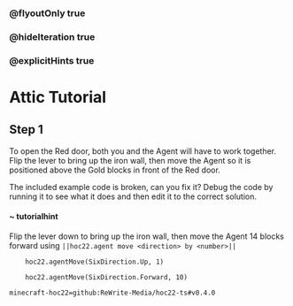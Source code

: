 ### @flyoutOnly true
### @hideIteration true
### @explicitHints true


# Attic Tutorial

## Step 1
To open the Red door, both you and the Agent will have to work together. Flip the lever to bring up the iron wall, then move the Agent so it is positioned above the Gold blocks in front of the Red door.

The included example code is broken, can you fix it? Debug the code by running it to see what it does and then edit it to the correct solution.

#### ~ tutorialhint 
Flip the lever down to bring up the iron wall, then move the Agent 14 blocks forward using ``||hoc22.agent move <direction> by <number>||``



```ghost
    hoc22.agentMove(SixDirection.Up, 1)
```
```template
    hoc22.agentMove(SixDirection.Forward, 10)     
```
```package
minecraft-hoc22=github:ReWrite-Media/hoc22-ts#v0.4.0
```